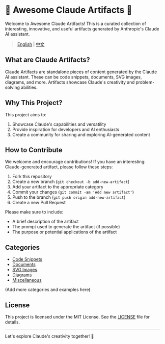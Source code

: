 
# 👋 Awesome Claude Artifacts 🌟

Welcome to Awesome Claude Artifacts! This is a curated collection of interesting, innovative, and useful artifacts generated by Anthropic's Claude AI assistant.

> [English]() | [中文]()

## What are Claude Artifacts?

Claude Artifacts are standalone pieces of content generated by the Claude AI assistant. These can be code snippets, documents, SVG images, diagrams, and more. Artifacts showcase Claude's creativity and problem-solving abilities.

## Why This Project?

This project aims to:
1. Showcase Claude's capabilities and versatility
2. Provide inspiration for developers and AI enthusiasts
3. Create a community for sharing and exploring AI-generated content

## How to Contribute

We welcome and encourage contributions! If you have an interesting Claude-generated artifact, please follow these steps:

1. Fork this repository
2. Create a new branch (`git checkout -b add-new-artifact`)
3. Add your artifact to the appropriate category
4. Commit your changes (`git commit -am 'Add new artifact'`)
5. Push to the branch (`git push origin add-new-artifact`)
6. Create a new Pull Request

Please make sure to include:
- A brief description of the artifact
- The prompt used to generate the artifact (if possible)
- The purpose or potential applications of the artifact

## Categories

- [Code Snippets](#code-snippets)
- [Documents](#documents)
- [SVG Images](#svg-images)
- [Diagrams](#diagrams)
- [Miscellaneous](#miscellaneous)

(Add more categories and examples here)

## License

This project is licensed under the MIT License. See the [LICENSE](LICENSE) file for details.

---

Let's explore Claude's creativity together! 🚀
